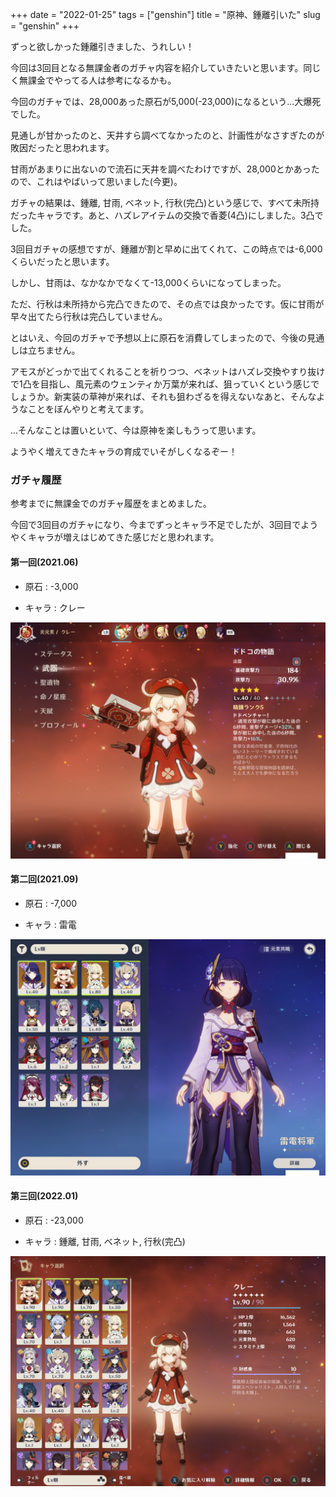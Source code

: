 +++
date = "2022-01-25"
tags = ["genshin"]
title = "原神、鍾離引いた"
slug = "genshin"
+++

ずっと欲しかった鍾離引きました、うれしい！

今回は3回目となる無課金者のガチャ内容を紹介していきたいと思います。同じく無課金でやってる人は参考になるかも。

今回のガチャでは、28,000あった原石が5,000(-23,000)になるという...大爆死でした。

見通しが甘かったのと、天井すら調べてなかったのと、計画性がなさすぎたのが敗因だったと思われます。

甘雨があまりに出ないので流石に天井を調べたわけですが、28,000とかあったので、これはやばいって思いました(今更)。

ガチャの結果は、鍾離, 甘雨, ベネット, 行秋(完凸)という感じで、すべて未所持だったキャラです。あと、ハズレアイテムの交換で香菱(4凸)にしました。3凸でした。

3回目ガチャの感想ですが、鍾離が割と早めに出てくれて、この時点では-6,000くらいだったと思います。

しかし、甘雨は、なかなかでなくて-13,000くらいになってしまった。

ただ、行秋は未所持から完凸できたので、その点では良かったです。仮に甘雨が早々出てたら行秋は完凸していません。

とはいえ、今回のガチャで予想以上に原石を消費してしまったので、今後の見通しは立ちません。

アモスがどっかで出てくれることを祈りつつ、ベネットはハズレ交換やすり抜けで1凸を目指し、風元素のウェンティか万葉が来れば、狙っていくという感じでしょうか。新実装の草神が来れば、それも狙わざるを得えないなあと、そんなようなことをぼんやりと考えてます。

...そんなことは置いといて、今は原神を楽しもうって思います。

ようやく増えてきたキャラの育成でいそがしくなるぞー！

### ガチャ履歴

参考までに無課金でのガチャ履歴をまとめました。

今回で3回目のガチャになり、今までずっとキャラ不足でしたが、3回目でようやくキャラが増えはじめてきた感じだと思われます。

#### 第一回(2021.06)

- 原石 : -3,000

- キャラ : クレー

![](https://raw.githubusercontent.com/syui/img/master/other/genshin_20210617_0001.png)

#### 第二回(2021.09)

- 原石 : -7,000

- キャラ : 雷電

![](https://raw.githubusercontent.com/syui/img/master/other/genshin_20210901_0002.png)

#### 第三回(2022.01)

- 原石 : -23,000

- キャラ : 鍾離, 甘雨, ベネット, 行秋(完凸)

![](https://raw.githubusercontent.com/syui/img/master/other/genshin_20220125_0000.jpg)
